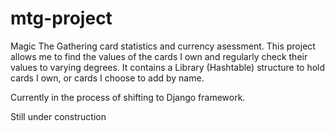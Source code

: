 # mtg-project
 
 Magic The Gathering card statistics and currency asessment. This project allows me to find the values of the cards I own and regularly check their values to varying degrees. It contains a Library (Hashtable) structure to hold cards I own, or cards I choose to add by name. 

 Currently in the process of shifting to Django framework.

 Still under construction